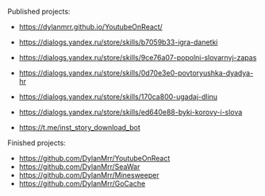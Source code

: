 Published projects:
- https://dylanmrr.github.io/YoutubeOnReact/
- https://dialogs.yandex.ru/store/skills/b7059b33-igra-danetki
- https://dialogs.yandex.ru/store/skills/9ce76a07-popolni-slovarnyj-zapas
- https://dialogs.yandex.ru/store/skills/0d70e3e0-povtoryushka-dyadya-hr
- https://dialogs.yandex.ru/store/skills/170ca800-ugadaj-dlinu
- https://dialogs.yandex.ru/store/skills/ed640e88-byki-korovy-i-slova

- https://t.me/inst_story_download_bot

Finished projects:
- https://github.com/DylanMrr/YoutubeOnReact
- https://github.com/DylanMrr/SeaWar
- https://github.com/DylanMrr/Minesweeper
- https://github.com/DylanMrr/GoCache
